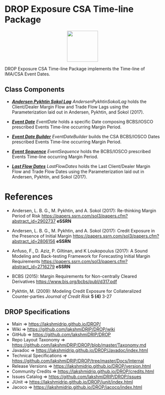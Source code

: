 # DROP Exposure CSA Time-line Package

<p align="center"><img src="https://github.com/lakshmiDRIP/DROP/blob/master/DRIP_Logo.gif?raw=true" width="100"></p>

DROP Exposure CSA Time-line Package implements the Time-line of IMA/CSA Event Dates.

## Class Components

 * [***Andersen Pykhtin Sokol Lag***](https://github.com/lakshmiDRIP/DROP/tree/master/src/main/java/org/drip/exposure/csatimeline/AndersenPykhtinSokolLag.java)
 <i>AndersenPykhtinSokolLag</i> holds the Client/Dealer Margin Flow and Trade Flow Lags using the
 Parameterization laid out in Andersen, Pykhtin, and Sokol (2017).

 * [***Event Date***](https://github.com/lakshmiDRIP/DROP/tree/master/src/main/java/org/drip/exposure/csatimeline/EventDate.java)
 <i>EventDate</i> holds a specific Date composing BCBS/IOSCO prescribed Events Time-line occurring Margin
 Period.

 * [***Event Date Builder***](https://github.com/lakshmiDRIP/DROP/tree/master/src/main/java/org/drip/exposure/csatimeline/EventDateBuilder.java)
 <i>EventDateBuilder</i> builds the CSA BCBS/IOSCO Dates prescribed Events Time-line occurring Margin Period.

 * [***Event Sequence***](https://github.com/lakshmiDRIP/DROP/tree/master/src/main/java/org/drip/exposure/csatimeline/EventSequence.java)
 <i>EventSequence</i> holds the BCBS/IOSCO prescribed Events Time-line occurring Margin Period.

 * [***Last Flow Dates***](https://github.com/lakshmiDRIP/DROP/tree/master/src/main/java/org/drip/exposure/csatimeline/LastFlowDates.java)
 <i>LastFlowDates</i> holds the Last Client/Dealer Margin Flow and Trade Flow Dates using the
 Parameterization laid out in Andersen, Pykhtin, and Sokol (2017).


# References

 * Andersen, L. B. G., M. Pykhtin, and A. Sokol (2017): Re-thinking Margin Period of Risk
 https://papers.ssrn.com/sol3/papers.cfm?abstract_id=2902737 <b>eSSRN</b>

 * Andersen, L. B. G., M. Pykhtin, and A. Sokol (2017): Credit Exposure in the Presence of Initial Margin
 https://papers.ssrn.com/sol3/papers.cfm?abstract_id=2806156 <b>eSSRN</b>

 * Anfuso, F., D. Aziz, P. Giltinan, and K Loukopoulus (2017): A Sound Modeling and Back-testing Framework
 for Forecasting Initial Margin Requirements
 https://papers.ssrn.com/sol3/papers.cfm?abstract_id=2716279 <b>eSSRN</b>

 * BCBS (2015): Margin Requirements for Non-centrally Cleared Derivatives
 https://www.bis.org/bcbs/publ/d317.pdf

 * Pykhtin, M. (2009): Modeling Credit Exposure for Collateralized Counter-parties <i>Journal of Credit
 Risk</i> <b>5 (4)</b> 3-27


## DROP Specifications

 * Main                     => https://lakshmidrip.github.io/DROP/
 * Wiki                     => https://github.com/lakshmiDRIP/DROP/wiki
 * GitHub                   => https://github.com/lakshmiDRIP/DROP
 * Repo Layout Taxonomy     => https://github.com/lakshmiDRIP/DROP/blob/master/Taxonomy.md
 * Javadoc                  => https://lakshmidrip.github.io/DROP/Javadoc/index.html
 * Technical Specifications => https://github.com/lakshmiDRIP/DROP/tree/master/Docs/Internal
 * Release Versions         => https://lakshmidrip.github.io/DROP/version.html
 * Community Credits        => https://lakshmidrip.github.io/DROP/credits.html
 * Issues Catalog           => https://github.com/lakshmiDRIP/DROP/issues
 * JUnit                    => https://lakshmidrip.github.io/DROP/junit/index.html
 * Jacoco                   => https://lakshmidrip.github.io/DROP/jacoco/index.html
